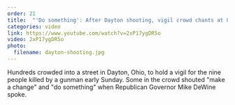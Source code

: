 ```yaml
---
order: 21
title:  "'Do something': After Dayton shooting, vigil crowd chants at Ohio governor"
categories: video
link: https://www.youtube.com/watch?v=2xP17ygDR5o
video: 2xP17ygDR5o
photo:
  filename: dayton-shooting.jpg
---
```


Hundreds crowded into a street in Dayton, Ohio, to hold a vigil for the nine people killed by a gunman early Sunday. Some in the crowd shouted "make a change" and "do something" when Republican Governor Mike DeWine spoke.